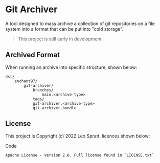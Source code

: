 # Git Archiver
A tool designed to mass archive a collection of git repositories on a file system into a format that can be put into "cold storage".

> This project is still early in development

## Archived Format
When running an archive into specific structure, shown below:

```
dst/
    enchant97/
        git-archiver/
            branches/
                main.<archive-type>
            tags/
            git-archiver.<archive-type>
            git-archiver.bundle

```

## License
This project is Copyright (c) 2022 Leo Spratt, licences shown below:

Code

    Apache License - Version 2.0. Full license found in `LICENSE.txt`
